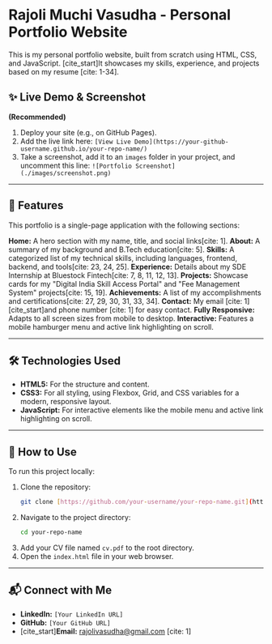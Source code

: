 # Rajoli Muchi Vasudha - Personal Portfolio Website

This is my personal portfolio website, built from scratch using HTML, CSS, and JavaScript. [cite_start]It showcases my skills, experience, and projects based on my resume [cite: 1-34].

## ✨ Live Demo & Screenshot

**(Recommended)**
1.  Deploy your site (e.g., on GitHub Pages).
2.  Add the live link here: `[View Live Demo](https://your-github-username.github.io/your-repo-name/)`
3.  Take a screenshot, add it to an `images` folder in your project, and uncomment this line:
    `![Portfolio Screenshot](./images/screenshot.png)`

---

## 🚀 Features

This portfolio is a single-page application with the following sections:

**Home:** A hero section with my name, title, and social links[cite: 1].
**About:** A summary of my background and B.Tech education[cite: 5].
**Skills:** A categorized list of my technical skills, including languages, frontend, backend, and tools[cite: 23, 24, 25].
**Experience:** Details about my SDE Internship at Bluestock Fintech[cite: 7, 8, 11, 12, 13].
**Projects:** Showcase cards for my "Digital India Skill Access Portal" and "Fee Management System" projects[cite: 15, 19].
**Achievements:** A list of my accomplishments and certifications[cite: 27, 29, 30, 31, 33, 34].
**Contact:** My email [cite: 1] [cite_start]and phone number [cite: 1] for easy contact.
**Fully Responsive:** Adapts to all screen sizes from mobile to desktop.
**Interactive:** Features a mobile hamburger menu and active link highlighting on scroll.

---

## 🛠️ Technologies Used

* **HTML5:** For the structure and content.
* **CSS3:** For all styling, using Flexbox, Grid, and CSS variables for a modern, responsive layout.
* **JavaScript:** For interactive elements like the mobile menu and active link highlighting on scroll.

---

## 📂 How to Use

To run this project locally:

1.  Clone the repository:
    ```bash
    git clone [https://github.com/your-username/your-repo-name.git](https://github.com/your-username/your-repo-name.git)
    ```
2.  Navigate to the project directory:
    ```bash
    cd your-repo-name
    ```
3.  Add your CV file named `cv.pdf` to the root directory.
4.  Open the `index.html` file in your web browser.

---

## 📬 Connect with Me

* **LinkedIn:** `[Your LinkedIn URL]`
* **GitHub:** `[Your GitHub URL]`
* [cite_start]**Email:** [rajolivasudha@gmail.com](mailto:rajolivasudha@gmail.com) [cite: 1]
